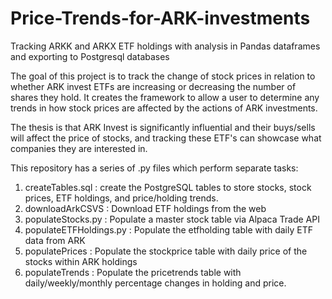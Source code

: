 # Price-Trends-for-ARK-investments
Tracking ARKK and ARKX ETF holdings with analysis in Pandas dataframes and exporting to Postgresql databases

The goal of this project is to track the change of stock prices in relation to whether ARK invest ETFs are increasing or decreasing the number of shares they hold. It creates the framework to allow a user to determine any trends in how stock prices are affected by the actions of ARK investments. 

The thesis is that ARK Invest is significantly influential and their buys/sells will affect the price of stocks, and tracking these ETF's can showcase what companies they are interested in.

This repository has a series of .py files which perform separate tasks:
1. createTables.sql : create the PostgreSQL tables to store stocks, stock prices, ETF holdings, and price/holding trends.
2. downloadArkCSVS :  Download ETF holdings from the web
3. populateStocks.py : Populate a master stock table via Alpaca Trade API 
4. populateETFHoldings.py : Populate the etfholding table with daily ETF data from ARK
5. populatePrices : Populate the stockprice table with daily price of the stocks within ARK holdings
6. populateTrends : Populate the pricetrends table with daily/weekly/monthly percentage changes in holding and price.
